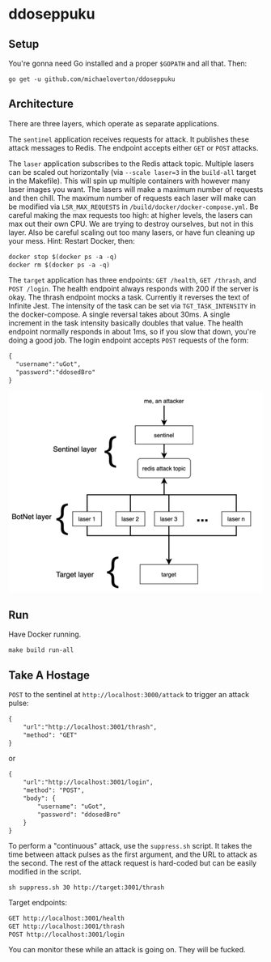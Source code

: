 # ddoseppuku

## Setup

You're gonna need Go installed and a proper `$GOPATH` and all that. Then:

```
go get -u github.com/michaeloverton/ddoseppuku
```

## Architecture

There are three layers, which operate as separate applications.

The `sentinel` application receives requests for attack. It publishes these attack messages to Redis. The endpoint accepts either `GET` or `POST` attacks.

The `laser` application subscribes to the Redis attack topic. Multiple lasers can be scaled out horizontally (via `--scale laser=3` in the `build-all` target in the Makefile). This will spin up multiple containers with however many laser images you want. The lasers will make a maximum number of requests and then chill. The maximum number of requests each laser will make can be modified via `LSR_MAX_REQUESTS` in `/build/docker/docker-compose.yml`. Be careful making the max requests too high: at higher levels, the lasers can max out their own CPU. We are trying to destroy ourselves, but not in this layer. Also be careful scaling out too many lasers, or have fun cleaning up your mess. Hint: Restart Docker, then:

```
docker stop $(docker ps -a -q)
docker rm $(docker ps -a -q)
```

The `target` application has three endpoints: `GET /health`, `GET /thrash`, and `POST /login`. The health endpoint always responds with 200 if the server is okay. The thrash endpoint mocks a task. Currently it reverses the text of Infinite Jest. The intensity of the task can be set via `TGT_TASK_INTENSITY` in the docker-compose. A single reversal takes about 30ms. A single increment in the task intensity basically doubles that value. The health endpoint normally responds in about 1ms, so if you slow that down, you're doing a good job. The login endpoint accepts `POST` requests of the form:

```
{
  "username":"uGot",
  "password":"ddosedBro"
}
```

![](/diagram.jpg?raw=true)

## Run

Have Docker running.

```
make build run-all
```

## Take A Hostage

`POST` to the sentinel at `http://localhost:3000/attack` to trigger an attack pulse:

```
{
	"url":"http://localhost:3001/thrash",
	"method": "GET"
}
```

or

```
{
	"url":"http://localhost:3001/login",
	"method": "POST",
	"body": {
		"username": "uGot",
		"password": "ddosedBro"
	}
}
```

To perform a "continuous" attack, use the `suppress.sh` script. It takes the time between attack pulses as the first argument, and the URL to attack as the second. The rest of the attack request is hard-coded but can be easily modified in the script.

```
sh suppress.sh 30 http://target:3001/thrash
```

Target endpoints:

```
GET http://localhost:3001/health
GET http://localhost:3001/thrash
POST http://localhost:3001/login
```

You can monitor these while an attack is going on. They will be fucked.
